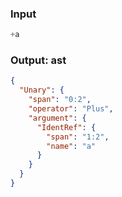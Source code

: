 ### Input
```js parse:expr
+a
```

### Output: ast
```json
{
  "Unary": {
    "span": "0:2",
    "operator": "Plus",
    "argument": {
      "IdentRef": {
        "span": "1:2",
        "name": "a"
      }
    }
  }
}
```
